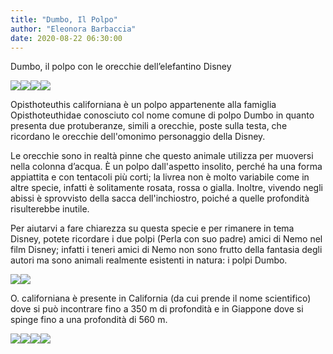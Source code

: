 ```yaml
---
title: "Dumbo, Il Polpo"
author: "Eleonora Barbaccia"
date: 2020-08-22 06:30:00
---
```


Dumbo, il polpo con le orecchie dell’elefantino Disney

![](http://static.wixstatic.com/media/b04324_92b0773ca01d4d048c3dad5d2382266d~mv2.png)![](http://static.wixstatic.com/media/b04324_643826ab04d540c18fbfbc2d4963d0f8~mv2.jpg)![](http://static.wixstatic.com/media/b04324_9684524a11e14e668985a244944988e3~mv2.jpg)![](http://static.wixstatic.com/media/b04324_6ac7b3b0db0b45c28345d3e7af48beaa~mv2.jpg)

Opisthoteuthis californiana è un polpo appartenente alla famiglia Opisthoteuthidae conosciuto col nome comune di polpo Dumbo in quanto presenta due protuberanze, simili a orecchie, poste sulla testa, che ricordano le orecchie dell'omonimo personaggio della Disney.

Le orecchie sono in realtà pinne che questo animale utilizza per muoversi nella colonna d’acqua. È un polpo dall'aspetto insolito, perché ha una forma appiattita e con tentacoli più corti; la livrea non è molto variabile come in altre specie, infatti è solitamente rosata, rossa o gialla. Inoltre, vivendo negli abissi è sprovvisto della sacca dell'inchiostro, poiché a quelle profondità risulterebbe inutile.

Per aiutarvi a fare chiarezza su questa specie e per rimanere in tema Disney, potete ricordare i due polpi (Perla con suo padre) amici di Nemo nel film Disney; infatti i teneri amici di Nemo non sono frutto della fantasia degli autori ma sono animali realmente esistenti in natura: i polpi Dumbo.

![](http://static.wixstatic.com/media/b04324_68d7a38b667a47bab0a4ba9ac08f87da~mv2.jpg)![](http://static.wixstatic.com/media/b04324_28c62a75b6fe4c278ac2758432ab4dca~mv2.jpg)

O. californiana è presente in California (da cui prende il nome scientifico) dove si può incontrare fino a 350 m di profondità e in Giappone dove si spinge fino a una profondità di 560 m.

![](http://static.wixstatic.com/media/b04324_929a2631e780442d9f925a1c01d8a251~mv2.png)![](http://static.wixstatic.com/media/b04324_5f968721ea654dcf9514ee1025636a52~mv2.png)![](http://static.wixstatic.com/media/b04324_634ba59a0f4d4b07b365250b3c1d6549~mv2.png)![](http://static.wixstatic.com/media/b04324_249ba7a13c164fc79ceb5e057a8a6b1d~mv2.png)